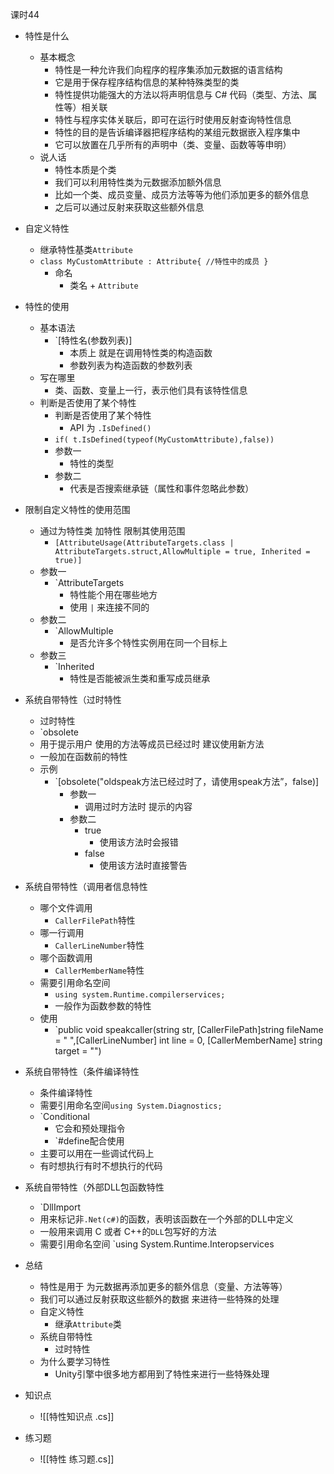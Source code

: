 
课时44

- 特性是什么
	- 基本概念
		- 特性是一种允许我们向程序的程序集添加元数据的语言结构
		- 它是用于保存程序结构信息的某种特殊类型的类
		- 特性提供功能强大的方法以将声明信息与 C# 代码（类型、方法、属性等）相关联
		- 特性与程序实体关联后，即可在运行时使用反射查询特性信息
		- 特性的目的是告诉编译器把程序结构的某组元数据嵌入程序集中
		- 它可以放置在几乎所有的声明中（类、变量、函数等等申明）
	- 说人话
		- 特性本质是个类
		- 我们可以利用特性类为元数据添加额外信息
		- 比如一个类、成员变量、成员方法等等为他们添加更多的额外信息
		- 之后可以通过反射来获取这些额外信息
- 自定义特性
	- 继承特性基类`Attribute`
	- `class MyCustomAttribute : Attribute{ //特性中的成员 }`
		- 命名
			- 类名 + `Attribute`
- 特性的使用
	- 基本语法
		- `[特性名(参数列表)]
			- 本质上 就是在调用特性类的构造函数
			- 参数列表为构造函数的参数列表
	- 写在哪里
		- 类、函数、变量上一行，表示他们具有该特性信息
	- 判断是否使用了某个特性
		- 判断是否使用了某个特性
			- API 为 `.IsDefined()`
		- `if( t.IsDefined(typeof(MyCustomAttribute),false))`
		- 参数一
			- 特性的类型
		- 参数二
			- 代表是否搜索继承链（属性和事件忽略此参数）
- 限制自定义特性的使用范围
	- 通过为特性类 加特性 限制其使用范围
		- `[AttributeUsage(AttributeTargets.class | AttributeTargets.struct,AllowMultiple = true, Inherited = true)]`
	- 参数一
		- `AttributeTargets
			- 特性能个用在哪些地方
			- 使用 `|` 来连接不同的
	- 参数二
		- `AllowMultiple
			- 是否允许多个特性实例用在同一个目标上
	- 参数三
		- `Inherited
			- 特性是否能被派生类和重写成员继承
- 系统自带特性（过时特性
	- 过时特性
	- `obsolete
	- 用于提示用户 使用的方法等成员已经过时 建议使用新方法
	- 一般加在函数前的特性
	- 示例
		- `[obsolete("oldspeak方法已经过时了，请使用speak方法”，false)]
			- 参数一
				- 调用过时方法时 提示的内容
			- 参数二
				- true
					- 使用该方法时会报错
				- false
					- 使用该方法时直接警告
- 系统自带特性（调用者信息特性
	- 哪个文件调用
		- `CallerFilePath`特性
	- 哪一行调用
		- `CallerLineNumber`特性
	- 哪个函数调用
		- `CallerMemberName`特性
	- 需要引用命名空间 
		- `using system.Runtime.compilerservices;`
		- 一般作为函数参数的特性
	- 使用
		- `public void speakcaller(string str, [CallerFilePath]string fileName = " ",[CallerLineNumber] int line = 0, [CallerMemberName] string target = "")
- 系统自带特性（条件编译特性
	- 条件编译特性
	- 需要引用命名空间`using System.Diagnostics;`
	- `Conditional
		- 它会和预处理指令 
		- `#define配合使用
	- 主要可以用在一些调试代码上
	- 有时想执行有时不想执行的代码
- 系统自带特性（外部DLL包函数特性
	- `DllImport
	- 用来标记非`.Net(c#)`的函数，表明该函数在一个外部的DLL中定义
	- 一般用来调用 C 或者 C++的`DLL`包写好的方法
	- 需要引用命名空间 `using System.Runtime.Interopservices

- 总结
	- 特性是用于 为元数据再添加更多的额外信息（变量、方法等等）
	- 我们可以通过反射获取这些额外的数据 来进待一些特殊的处理
	- 自定义特性
		- 继承`Attribute`类
	- 系统自带特性
		- 过时特性
	- 为什么要学习特性
		- Unity引擎中很多地方都用到了特性来进行一些特殊处理

- 知识点
	- ![[特性知识点 .cs]]

- 练习题
	- ![[特性 练习题.cs]]